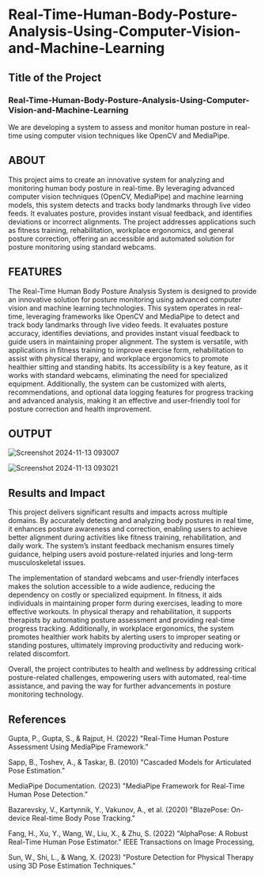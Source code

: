 # Real-Time-Human-Body-Posture-Analysis-Using-Computer-Vision-and-Machine-Learning
## Title of the Project
### Real-Time-Human-Body-Posture-Analysis-Using-Computer-Vision-and-Machine-Learning
We are developing a system to assess and monitor human posture in real-time using computer vision techniques like OpenCV and MediaPipe. 

## ABOUT
This project aims to create an innovative system for analyzing and monitoring human body posture in real-time. By leveraging advanced computer vision techniques (OpenCV, MediaPipe) and machine learning models, this system detects and tracks body landmarks through live video feeds. It evaluates posture, provides instant visual feedback, and identifies deviations or incorrect alignments. The project addresses applications such as fitness training, rehabilitation, workplace ergonomics, and general posture correction, offering an accessible and automated solution for posture monitoring using standard webcams.

## FEATURES
The Real-Time Human Body Posture Analysis System is designed to provide an innovative solution for posture monitoring using advanced computer vision and machine learning technologies. This system operates in real-time, leveraging frameworks like OpenCV and MediaPipe to detect and track body landmarks through live video feeds. It evaluates posture accuracy, identifies deviations, and provides instant visual feedback to guide users in maintaining proper alignment. The system is versatile, with applications in fitness training to improve exercise form, rehabilitation to assist with physical therapy, and workplace ergonomics to promote healthier sitting and standing habits. Its accessibility is a key feature, as it works with standard webcams, eliminating the need for specialized equipment. Additionally, the system can be customized with alerts, recommendations, and optional data logging features for progress tracking and advanced analysis, making it an effective and user-friendly tool for posture correction and health improvement.

## OUTPUT
![Screenshot 2024-11-13 093007](https://github.com/user-attachments/assets/3dbc762d-1a17-45fd-bfd2-1c16269bc87c)

![Screenshot 2024-11-13 093021](https://github.com/user-attachments/assets/11dcf45a-d28a-4f02-8ee6-b2bbc553f512)

## Results and Impact
This project delivers significant results and impacts across multiple domains. By accurately detecting and analyzing body postures in real time, it enhances posture awareness and correction, enabling users to achieve better alignment during activities like fitness training, rehabilitation, and daily work. The system’s instant feedback mechanism ensures timely guidance, helping users avoid posture-related injuries and long-term musculoskeletal issues.
 
The implementation of standard webcams and user-friendly interfaces makes the solution accessible to a wide audience, reducing the dependency on costly or specialized equipment. In fitness, it aids individuals in maintaining proper form during exercises, leading to more effective workouts. In physical therapy and rehabilitation, it supports therapists by automating posture assessment and providing real-time progress tracking. Additionally, in workplace ergonomics, the system promotes healthier work habits by alerting users to improper seating or standing postures, ultimately improving productivity and reducing work-related discomfort.

Overall, the project contributes to health and wellness by addressing critical posture-related challenges, empowering users with automated, real-time assistance, and paving the way for further advancements in posture monitoring technology.

## References
Gupta, P., Gupta, S., & Rajput, H. (2022)
"Real-Time Human Posture Assessment Using MediaPipe Framework." 

Sapp, B., Toshev, A., & Taskar, B. (2010)
"Cascaded Models for Articulated Pose Estimation." 

MediaPipe Documentation. (2023)
"MediaPipe Framework for Real-Time Human Pose Detection."

Bazarevsky, V., Kartynnik, Y., Vakunov, A., et al. (2020)
"BlazePose: On-device Real-time Body Pose Tracking."

Fang, H., Xu, Y., Wang, W., Liu, X., & Zhu, S. (2022) "AlphaPose: A Robust Real-Time Human Pose Estimator."
IEEE Transactions on Image Processing,

Sun, W., Shi, L., & Wang, X. (2023)
"Posture Detection for Physical Therapy using 3D Pose Estimation Techniques."
